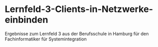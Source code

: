 # Lernfeld-3-Clients-in-Netzwerke-einbinden
Ergebnisse zum Lernfeld 3 aus der Berufsschule in Hamburg für den Fachinformatiker für Systemintegration 

